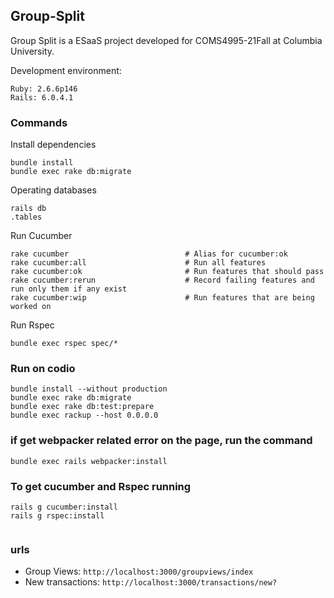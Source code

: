 ## Group-Split
Group Split is a ESaaS project developed for COMS4995-21Fall at Columbia University.

Development environment:
```
Ruby: 2.6.6p146
Rails: 6.0.4.1
```

### Commands
Install dependencies
```
bundle install
bundle exec rake db:migrate
```
Operating databases
```
rails db
.tables
```
Run Cucumber 
```
rake cucumber                          # Alias for cucumber:ok
rake cucumber:all                      # Run all features
rake cucumber:ok                       # Run features that should pass
rake cucumber:rerun                    # Record failing features and run only them if any exist
rake cucumber:wip                      # Run features that are being worked on
```
Run Rspec
```
bundle exec rspec spec/*
```

### Run on codio
```
bundle install --without production
bundle exec rake db:migrate
bundle exec rake db:test:prepare
bundle exec rackup --host 0.0.0.0
```


### if get webpacker related error on the page, run the command
```
bundle exec rails webpacker:install
```


### To get cucumber and Rspec running 
```
rails g cucumber:install
rails g rspec:install


```

### urls
- Group Views: `http://localhost:3000/groupviews/index`
- New transactions: `http://localhost:3000/transactions/new?`

